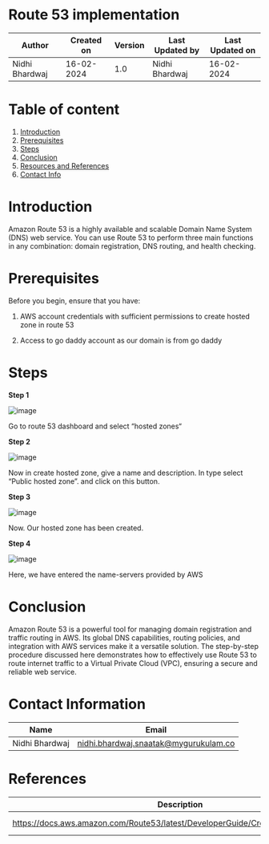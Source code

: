 # Route 53 implementation


| Author                                                           | Created on  | Version    | Last Updated by | Last Updated on |
| ---------------------------------------------------------------- | ----------- | ---------- | --------------- | --------------- |
| Nidhi Bhardwaj                                                    | 16-02-2024  | 1.0        | Nidhi Bhardwaj   | 16-02-2024      |




# Table of content 

1. [Introduction](#Introduction)
2. [Prerequisites](#Prerequisites)
3. [Steps](#Steps)
4. [Conclusion](#Conclusion) 
5. [Resources and References](#Resources-and-References)
6. [Contact Info](#Contact-Info)


# Introduction 

Amazon Route 53 is a highly available and scalable Domain Name System (DNS) web service. You can use Route 53 to perform three main functions in any combination: domain registration, DNS routing, and health checking.



# Prerequisites 

Before you begin, ensure that you have:

1. AWS account credentials with sufficient permissions to create hosted zone in route 53

2. Access to go daddy account as our domain is from go daddy




# Steps


**Step 1**





![image](https://github.com/CodeOps-Hub/Documentation/assets/156644891/c0cdb81f-7d3c-4217-9aa4-ffec7b8ca1a7)



Go to route 53 dashboard and select “hosted zones“




**Step 2**



![image](https://github.com/CodeOps-Hub/Documentation/assets/156644891/0d6b26a7-5b57-468d-810d-288a8765c745)



Now in create hosted zone, give a name and description. In type select “Public hosted zone”. and click on this button. 




**Step 3**




![image](https://github.com/CodeOps-Hub/Documentation/assets/156644891/5a191e74-7f7a-46fa-a3d0-730302f0d8f0)





Now. Our hosted zone has been created. 


**Step 4**




![image](https://github.com/CodeOps-Hub/Documentation/assets/156644891/8fdc6111-99f4-4bc5-8f22-d3002dd549c2)




Here, we have entered the name-servers provided by AWS




# Conclusion


Amazon Route 53 is a powerful tool for managing domain registration and traffic routing in AWS. Its global DNS capabilities, routing policies, and integration with AWS services make it a versatile solution. The step-by-step procedure discussed here demonstrates how to effectively use Route 53 to route internet traffic to a Virtual Private Cloud (VPC), ensuring a secure and reliable web service.




# Contact Information

|     Name         | Email  |
| -----------------| ------------------------------------ |
| Nidhi Bhardwaj    | nidhi.bhardwaj.snaatak@mygurukulam.co |



# References 


| Description                  | References  |
| ------------------------ | ---------------------------------------------|
|https://docs.aws.amazon.com/Route53/latest/DeveloperGuide/CreatingHostedZone.html|officaial documentation |






